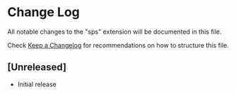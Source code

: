 # Change Log

All notable changes to the "sps" extension will be documented in this file.

Check [Keep a Changelog](http://keepachangelog.com/) for recommendations on how to structure this file.

## [Unreleased]

- Initial release